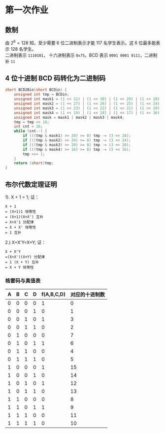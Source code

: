 # 第一次作业

## 数制
由 $2^6=128$ 知，至少需要 6 位二进制表示才能 117 名学生表示。这 6 位最多能表示 128 名学生。  
二进制表示 `1110101`， 十六进制表示 `0x75`，BCD 表示 `0001 0001 0111`，二进制补 `11`

## 4 位十进制 BCD 码转化为二进制码
```c
short BCD2Bin(short BCDin) {
    unsigned int tmp = BCDin;
    unsigned int mask1 = (1 << 31) | (1 << 30) | (1 << 29) | (1 << 28);
    unsigned int mask2 = (1 << 27) | (1 << 26) | (1 << 25) | (1 << 24);
    unsigned int mask3 = (1 << 23) | (1 << 22) | (1 << 21) | (1 << 20);
    unsigned int mask4 = (1 << 19) | (1 << 18) | (1 << 17) | (1 << 16);
    unsigned int mask = mask1 | mask2 | mask3 | mask4;
    tmp = tmp << 16;
    int cnt = 16;
    while (cnt--) {
        if (((tmp & mask1) >> 28) >= 8) tmp -= (3 << 28);
        if (((tmp & mask2) >> 24) >= 8) tmp -= (3 << 24);
        if (((tmp & mask3) >> 20) >= 8) tmp -= (3 << 20);
        if (((tmp & mask4) >> 16) >= 8) tmp -= (3 << 16);
        tmp >>= 1;
    }
    return (short)tmp;
}
```

## 布尔代数定理证明
1). X + 1 = 1;
证：

```plain
X + 1
= (X+1)1 恒等性
= (X+1)(X+X') 互补
= X+X'1 分配律
= X + X' 恒等性
= 1 互补
```

2.) X+X'Y=X+Y;
证：

```plain
X + X'Y
=(X+X')(X+Y) 分配律
= 1 (X + Y) 互补
= X + Y 恒等性
```

### 格雷码与真值表

|  A  |  B  |  C  |  D  | f(A,B,C,D) | 对应的十进制数 |
| --- | --- | --- | --- | ---------- | -------- |
|0|0|0|0|1|0|
|0|0|0|1|0|1|
|0|0|1|0|1|3|
|0|0|1|1|0|2|
|0|1|0|0|0|7|
|0|1|0|1|1|6|
|0|1|1|0|0|4|
|0|1|1|1|0|5|
|1|0|0|0|1|15|
|1|0|0|1|0|14|
|1|0|1|0|1|12|
|1|0|1|1|0|13|
|1|1|0|0|0|8|
|1|1|0|1|1|9|
|1|1|1|0|0|11|
|1|1|1|1|0|10|
